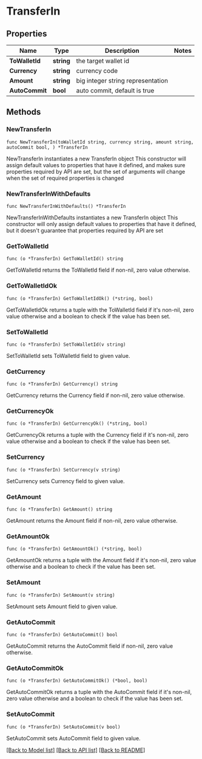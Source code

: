 # TransferIn

## Properties

Name | Type | Description | Notes
------------ | ------------- | ------------- | -------------
**ToWalletId** | **string** | the target wallet id | 
**Currency** | **string** | currency code | 
**Amount** | **string** | big integer string representation | 
**AutoCommit** | **bool** | auto commit, default is true | 

## Methods

### NewTransferIn

`func NewTransferIn(toWalletId string, currency string, amount string, autoCommit bool, ) *TransferIn`

NewTransferIn instantiates a new TransferIn object
This constructor will assign default values to properties that have it defined,
and makes sure properties required by API are set, but the set of arguments
will change when the set of required properties is changed

### NewTransferInWithDefaults

`func NewTransferInWithDefaults() *TransferIn`

NewTransferInWithDefaults instantiates a new TransferIn object
This constructor will only assign default values to properties that have it defined,
but it doesn't guarantee that properties required by API are set

### GetToWalletId

`func (o *TransferIn) GetToWalletId() string`

GetToWalletId returns the ToWalletId field if non-nil, zero value otherwise.

### GetToWalletIdOk

`func (o *TransferIn) GetToWalletIdOk() (*string, bool)`

GetToWalletIdOk returns a tuple with the ToWalletId field if it's non-nil, zero value otherwise
and a boolean to check if the value has been set.

### SetToWalletId

`func (o *TransferIn) SetToWalletId(v string)`

SetToWalletId sets ToWalletId field to given value.


### GetCurrency

`func (o *TransferIn) GetCurrency() string`

GetCurrency returns the Currency field if non-nil, zero value otherwise.

### GetCurrencyOk

`func (o *TransferIn) GetCurrencyOk() (*string, bool)`

GetCurrencyOk returns a tuple with the Currency field if it's non-nil, zero value otherwise
and a boolean to check if the value has been set.

### SetCurrency

`func (o *TransferIn) SetCurrency(v string)`

SetCurrency sets Currency field to given value.


### GetAmount

`func (o *TransferIn) GetAmount() string`

GetAmount returns the Amount field if non-nil, zero value otherwise.

### GetAmountOk

`func (o *TransferIn) GetAmountOk() (*string, bool)`

GetAmountOk returns a tuple with the Amount field if it's non-nil, zero value otherwise
and a boolean to check if the value has been set.

### SetAmount

`func (o *TransferIn) SetAmount(v string)`

SetAmount sets Amount field to given value.


### GetAutoCommit

`func (o *TransferIn) GetAutoCommit() bool`

GetAutoCommit returns the AutoCommit field if non-nil, zero value otherwise.

### GetAutoCommitOk

`func (o *TransferIn) GetAutoCommitOk() (*bool, bool)`

GetAutoCommitOk returns a tuple with the AutoCommit field if it's non-nil, zero value otherwise
and a boolean to check if the value has been set.

### SetAutoCommit

`func (o *TransferIn) SetAutoCommit(v bool)`

SetAutoCommit sets AutoCommit field to given value.



[[Back to Model list]](../README.md#documentation-for-models) [[Back to API list]](../README.md#documentation-for-api-endpoints) [[Back to README]](../README.md)


